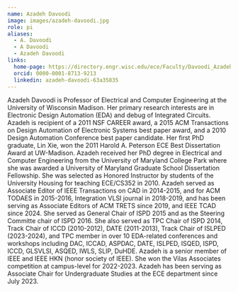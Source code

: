 ```yaml
---
name: Azadeh Davoodi
image: images/azadeh-davoodi.jpg
role: pi
aliases:
  - A. Davoodi
  - A Davoodi
  - Azadeh Davoodi
links:
  home-page: https://directory.engr.wisc.edu/ece/Faculty/Davoodi_Azadeh/
  orcid: 0000-0001-8713-9213
  linkedin: azadeh-davoodi-63a35835
---
```



Azadeh Davoodi is Professor of Electrical and Computer Engineering at the University of Wisconsin Madison. Her primary research interests are in Electronic Design Automation (EDA) and debug of Integrated Circuits. Azadeh is recipient of a 2011 NSF CAREER award, a 2015 ACM Transactions on Design Automation of Electronic Systems best paper award, and a 2010 Design Automation Conference best paper candidate. Her first PhD graduate, Lin Xie, won the 2011 Harold A. Peterson ECE Best Dissertation Award at UW-Madison. Azadeh received her PhD degree in Electrical and Computer Engineering from the University of Maryland College Park where she was awarded a University of Maryland Graduate School Dissertation Fellowship. She was selected as Honored Instructor by students of the University Housing for teaching ECE/CS352 in 2010. Azadeh served as Associate Editor of IEEE Transactions on CAD in 2014-2015, and for ACM TODAES in 2015-2016, Integration VLSI journal in 2018-2019, and has been serving as Associate Editors of ACM TRETS since 2019, and IEEE TCAD since 2024. She served as General Chair of ISPD 2015 and as the Steering Committe chair of ISPD 2016. She also served as TPC Chair of ISPD 2014, Track Chair of ICCD (2010-2012), DATE (2011-2013), Track Chair of ISLPED (2023-2024), and TPC member in over 10 EDA-related conferences and workshops including DAC, ICCAD, ASPDAC, DATE, ISLPED, ISQED, ISPD, ICCD, GLSVLSI, ASQED, IWLS, SLIP, DuHDE. Azadeh is a senior member of IEEE and IEEE HKN (honor society of IEEE). She won the Vilas Associates competition at campus-level for 2022-2023. Azadeh has been serving as Associate Chair for Undergraduate Studies at the ECE department since July 2023.
